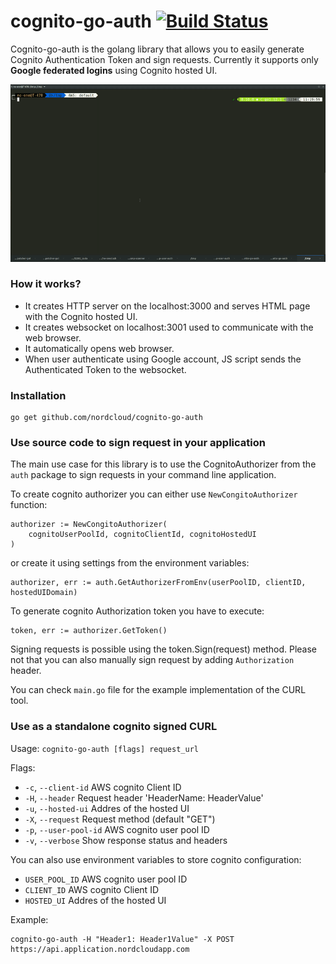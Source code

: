 # cognito-go-auth [![Build Status](https://travis-ci.org/nordcloud/cognito-go-auth.svg?branch=master)](https://travis-ci.org/nordcloud/cognito-go-auth)

Cognito-go-auth is the golang library that allows you to easily generate Cognito Authentication Token and sign requests. Currently it supports only **Google federated logins** using Cognito hosted UI.

![](doc/preview.gif)


### How it works?

- It creates HTTP server on the localhost:3000 and serves HTML page with the Cognito hosted UI.
- It creates websocket on localhost:3001 used to communicate with the web browser.
- It automatically opens web browser.
- When user authenticate using Google account, JS script sends the Authenticated Token to the websocket.

### Installation

```
go get github.com/nordcloud/cognito-go-auth
```

### Use source code to sign request in your application

The main use case for this library is to use the CognitoAuthorizer from the `auth` package to sign requests in your command line application.

To create cognito authorizer you can either use `NewCongitoAuthorizer` function:

```
authorizer := NewCongitoAuthorizer(
    cognitoUserPoolId, cognitoClientId, cognitoHostedUI
)
```

or create it using settings from the environment variables:

```
authorizer, err := auth.GetAuthorizerFromEnv(userPoolID, clientID, hostedUIDomain)
```

To generate cognito Authorization token you have to execute:

```
token, err := authorizer.GetToken()
```

Signing requests is possible using the token.Sign(request) method. Please not that you can also manually sign request by adding `Authorization` header.

You can check `main.go` file for the example implementation of the CURL tool.


### Use as a standalone cognito signed CURL

Usage: `cognito-go-auth [flags] request_url`

Flags:

- `-c`, `--client-id`           AWS cognito Client ID
- `-H`, `--header`              Request header 'HeaderName: HeaderValue'
- `-u`, `--hosted-ui`           Addres of the hosted UI
- `-X`, `--request`             Request method (default "GET")
- `-p`, `--user-pool-id`        AWS cognito user pool ID
- `-v`, `--verbose`             Show response status and headers

You can also use environment variables to store cognito configuration:

- `USER_POOL_ID` AWS cognito user pool ID
- `CLIENT_ID` AWS cognito Client ID
- `HOSTED_UI` Addres of the hosted UI

Example:

```
cognito-go-auth -H "Header1: Header1Value" -X POST https://api.application.nordcloudapp.com
```

